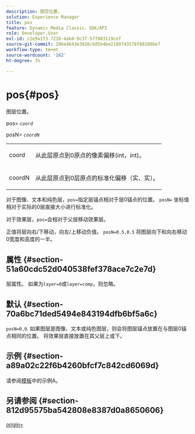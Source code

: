 ```yaml
---
description: 图层位置。
solution: Experience Manager
title: pos
feature: Dynamic Media Classic，SDK/API
role: Developer,User
exl-id: c2e9a1f3-7216-4ab0-9c37-57f083119cef
source-git-commit: 206e4643e3926cb85b4be2189743578f88180be7
workflow-type: tm+mt
source-wordcount: '162'
ht-degree: 3%

---
```


# pos{#pos}

图层位置。

pos= *`coord`*

posN= *`coordN`*

<table id="simpletable_754F76EE00BF4129B07502647FF172B7"> 
 <tr class="strow"> 
  <td class="stentry"> <p><span class="varname"> coord</span> </p> </td> 
  <td class="stentry"> <p>从此层原点到0原点的像素偏移(int，int)。 </p></td> 
 </tr> 
 <tr class="strow"> 
  <td class="stentry"> <p><span class="varname"> coordN</span> </p></td> 
  <td class="stentry"> <p>从此层原点到0层原点的标准化偏移（实、实）。 </p></td> 
 </tr> 
</table>

对于图像、文本和纯色层，`pos=`指定层锚点相对于层0锚点的位置。 `posN=` 坐标值相对于实际的0层直接大小进行标准化。

对于效果层，`pos=`会相对于父层移动效果层。

正值将层向右/下移动，向左/上移动负值。 `posN=0.5,0.5` 将图层向下和向右移动0宽度和高度的一半。

## 属性 {#section-51a60cdc52d040538fef378ace7c2e7d}

层属性。 如果为`layer=0`或`layer=comp`，则忽略。

## 默认 {#section-70a6bc71ded5494e843194dfb6bf5a6c}

`posN=0,0`. 如果图层是图像、文本或纯色图层，则会将图层锚点放置在与图层0锚点相同的位置。 将效果层直接放置在其父层上或下。

## 示例 {#section-a89a02c22f6b4260bfcf7c842cd6069d}

请参阅[模板](../../../../../is-api/http-ref/image-serving-api-ref/c-http-protocol-reference/c-templates/c-templates.md#concept-3cd2d2adae0e41b2979b9640244d4d3e)中的示例A。

## 另请参阅 {#section-812d95575ba542808e8387d0a8650606}

[origin=](../../../../../is-api/http-ref/image-serving-api-ref/c-http-protocol-reference/c-command-reference/r-origin.md#reference-e11c7ac06e2240cc884c3fec98f05138)
